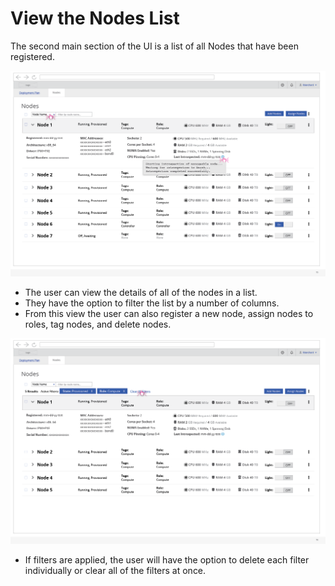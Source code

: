 # View the Nodes List
The second main section of the UI is a list of all Nodes that have been registered.

![nodeslist1](img/2017-8-17-TripleO-UI_Edge-Cases75.png)
- The user can view the details of all of the nodes in a list.
- They have the option to filter the list by a number of columns.
- From this view the user can also register a new node, assign nodes to roles, tag nodes, and delete nodes.

![nodeslist2](img/2017-8-17-TripleO-UI_Edge-Cases76.png)
- If filters are applied, the user will have the option to delete each filter individually or clear all of the filters at once.
